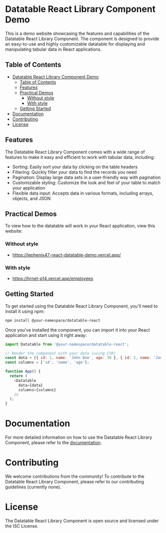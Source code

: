 # Datatable React Library Component Demo

This is a demo website showcasing the features and capabilities of the Datatable React Library Component. The component is designed to provide an easy-to-use and highly 
customizable datatable for displaying and manipulating tabular data in React applications.

## Table of Contents

- [Datatable React Library Component Demo](#datatable-react-library-component-demo)
  - [Table of Contents](#table-of-contents)
  - [Features](#features)
  - [Practical Demos](#practical-demos)
    - [Without style](#without-style)
    - [With style](#with-style)
  - [Getting Started](#getting-started)
- [Documentation](#documentation)
- [Contributing](#contributing)
- [License](#license)



## Features

The Datatable React Library Component comes with a wide range of features to make it easy and efficient to work with tabular data, including:

* Sorting: Easily sort your data by clicking on the table headers
* Filtering: Quickly filter your data to find the records you need
* Pagination: Display large data sets in a user-friendly way with pagination
* Customizable styling: Customize the look and feel of your table to match your application
* Flexible data input: Accepts data in various formats, including arrays, objects, and JSON
  
## Practical Demos

To view how to the datatable will work in your React application, view this website:
### Without style
 - https://lephenix47-react-datatable-demo.vercel.app/

### With style
 - https://hrnet-p14.vercel.app/employees

## Getting Started

To get started using the Datatable React Library Component, you'll need to install it using npm:

```bash
npm install @your-namespace/datatable-react
```

Once you've installed the component, you can import it into your React application and start using it right away:

```javascript
import Datatable from '@your-namespace/datatable-react';

// Render the component with your data (using CSR)
const data = [{ id: 1, name: 'John Doe', age: 30 }, { id: 2, name: 'Jane Smith', age: 25 }];
const columns = ['id', 'name', 'age'];

function App() {
  return (
    <Datatable
      data={data}
      columns={columns}
    />
  );
}
```

# Documentation
For more detailed information on how to use the Datatable React Library Component, please refer to the [documentation](https://github.com/LePhenix47/HRnet-Data-Table_npm-package/blob/master/README.md).

# Contributing
We welcome contributions from the community! To contribute to the Datatable React Library Component, please refer to our contributing guidelines (currently none).

# License
The Datatable React Library Component is open source and licensed under the ISC License.
